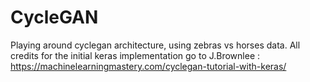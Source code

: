 # CycleGAN
Playing around cyclegan architecture, using zebras vs horses data. 
All credits for the initial keras implementation go to J.Brownlee : https://machinelearningmastery.com/cyclegan-tutorial-with-keras/ 
